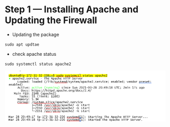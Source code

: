 # Step 1 — Installing Apache and Updating the Firewall

* Updating the package

```
sudo apt updtae
```
* check apache status

```
sudo systemctl status apache2
```
![Apach](./images/prj-1-apache-status.png)	
